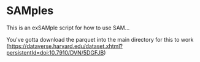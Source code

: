 # SAMples

This is an exSAMple script for how to use SAM...

You've gotta download the parquet into the main directory for this to work 
(https://dataverse.harvard.edu/dataset.xhtml?persistentId=doi:10.7910/DVN/5DGFJB)
